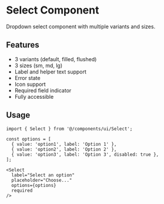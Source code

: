# Select Component

Dropdown select component with multiple variants and sizes.

## Features

- 3 variants (default, filled, flushed)
- 3 sizes (sm, md, lg)
- Label and helper text support
- Error state
- Icon support
- Required field indicator
- Fully accessible

## Usage

```tsx
import { Select } from '@/components/ui/Select';

const options = [
  { value: 'option1', label: 'Option 1' },
  { value: 'option2', label: 'Option 2' },
  { value: 'option3', label: 'Option 3', disabled: true },
];

<Select
  label="Select an option"
  placeholder="Choose..."
  options={options}
  required
/>
```
